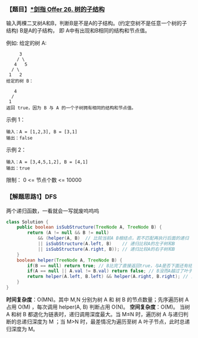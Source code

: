 ### 【题目】[*剑指 Offer 26. 树的子结构](https://leetcode-cn.com/problems/shu-de-zi-jie-gou-lcof/)
输入两棵二叉树A和B，判断B是不是A的子结构。(约定空树不是任意一个树的子结构)
B是A的子结构， 即 A中有出现和B相同的结构和节点值。

例如:
	给定的树 A:
	
	     3
	    / \
	   4   5
	  / \
	 1   2
	给定的树 B：
	
	   4 
	  /
	 1
	返回 true，因为 B 与 A 的一个子树拥有相同的结构和节点值。

示例 1：

	输入：A = [1,2,3], B = [3,1]
	输出：false
示例 2：

	输入：A = [3,4,5,1,2], B = [4,1]
	输出：true

限制：
0 <= 节点个数 <= 10000

### 【解题思路1】DFS
两个递归函数，一看就会一写就废呜呜呜
```java
class Solution {
    public boolean isSubStructure(TreeNode A, TreeNode B) {
        return (A != null && B != null) 
            && (helper(A, B)  // 比较当前A B根结点，若不匹配再执行后面的递归
            || isSubStructure(A.left, B)    // 递归比较A的左子树和B
            || isSubStructure(A.right, B)); // 递归比较A的右子树和B
    }
    boolean helper(TreeNode A, TreeNode B) {
        if(B == null) return true; // B比完了直接返回true，与A是否下面还有结点无关
        if(A == null || A.val != B.val) return false; // B没而A越过了叶子节点或当前根结点值不等
        return helper(A.left, B.left) && helper(A.right, B.right); // 当前根结点匹配递归比较左右子节树
    }
}
```

**时间复杂度**：O(MN)。其中 M,N 分别为树 A 和 树 B 的节点数量；先序遍历树 A 占用 O(M) ，每次调用 helper(A, B) 判断占用 O(N)。
**空间复杂度**：O(M)。 当树 A 和树 B 都退化为链表时，递归调用深度最大。当 M≤N 时，遍历树 A 与递归判断的总递归深度为 M ；当 M>N 时，最差情况为遍历至树 A 叶子节点，此时总递归深度为 M。